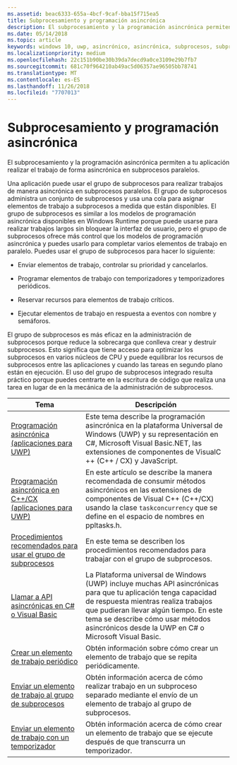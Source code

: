 ```yaml
---
ms.assetid: beac6333-655a-4bcf-9caf-bba15f715ea5
title: Subprocesamiento y programación asincrónica
description: El subprocesamiento y la programación asincrónica permiten a tu aplicación realizar el trabajo de forma asincrónica en subprocesos paralelos.
ms.date: 05/14/2018
ms.topic: article
keywords: windows 10, uwp, asincrónico, asincrónica, subprocesos, subprocesamiento
ms.localizationpriority: medium
ms.openlocfilehash: 22c151b90be30b39da7decd9a0ce3109e29b7fb7
ms.sourcegitcommit: 681c70f964210ab49ac5d06357ae96505bb78741
ms.translationtype: MT
ms.contentlocale: es-ES
ms.lasthandoff: 11/26/2018
ms.locfileid: "7707013"
---
```

# <a name="threading-and-async-programming"></a>Subprocesamiento y programación asincrónica
El subprocesamiento y la programación asincrónica permiten a tu aplicación realizar el trabajo de forma asincrónica en subprocesos paralelos.

Una aplicación puede usar el grupo de subprocesos para realizar trabajos de manera asincrónica en subprocesos paralelos. El grupo de subprocesos administra un conjunto de subprocesos y usa una cola para asignar elementos de trabajo a subprocesos a medida que están disponibles. El grupo de subprocesos es similar a los modelos de programación asincrónica disponibles en Windows Runtime porque puede usarse para realizar trabajos largos sin bloquear la interfaz de usuario, pero el grupo de subprocesos ofrece más control que los modelos de programación asincrónica y puedes usarlo para completar varios elementos de trabajo en paralelo. Puedes usar el grupo de subprocesos para hacer lo siguiente:

-   Enviar elementos de trabajo, controlar su prioridad y cancelarlos.

-   Programar elementos de trabajo con temporizadores y temporizadores periódicos.

-   Reservar recursos para elementos de trabajo críticos.

-   Ejecutar elementos de trabajo en respuesta a eventos con nombre y semáforos.

El grupo de subprocesos es más eficaz en la administración de subprocesos porque reduce la sobrecarga que conlleva crear y destruir subprocesos. Esto significa que tiene acceso para optimizar los subprocesos en varios núcleos de CPU y puede equilibrar los recursos de subprocesos entre las aplicaciones y cuando las tareas en segundo plano están en ejecución. El uso del grupo de subprocesos integrado resulta práctico porque puedes centrarte en la escritura de código que realiza una tarea en lugar de en la mecánica de la administración de subprocesos.

| Tema                                                                                                          | Descripción                         |
|----------------------------------------------------------------------------------------------------------------|-------------------------------------|
| [Programación asincrónica (aplicaciones para UWP)](asynchronous-programming-universal-windows-platform-apps.md)              | Este tema describe la programación asincrónica en la plataforma Universal de Windows (UWP) y su representación en C#, Microsoft Visual Basic.NET, las extensiones de componentes de VisualC ++ (C++ / CX) y JavaScript. |
| [Programación asincrónica en C++/CX (aplicaciones para UWP)](asynchronous-programming-in-cpp-universal-windows-platform-apps.md)| En este artículo se describe la manera recomendada de consumir métodos asincrónicos en las extensiones de componentes de Visual C++ (C++/CX) usando la clase <code>task</code><code>concurrency</code> que se define en el espacio de nombres  en ppltasks.h. |
| [Procedimientos recomendados para usar el grupo de subprocesos](best-practices-for-using-the-thread-pool.md)                         | En este tema se describen los procedimientos recomendados para trabajar con el grupo de subprocesos. |
| [Llamar a API asincrónicas en C# o Visual Basic](call-asynchronous-apis-in-csharp-or-visual-basic.md)             | La Plataforma universal de Windows (UWP) incluye muchas API asincrónicas para que tu aplicación tenga capacidad de respuesta mientras realiza trabajos que pudieran llevar algún tiempo. En este tema se describe cómo usar métodos asincrónicos desde la UWP en C# o Microsoft Visual Basic. |
| [Crear un elemento de trabajo periódico](create-a-periodic-work-item.md)                                                   | Obtén información sobre cómo crear un elemento de trabajo que se repita periódicamente. |
| [Enviar un elemento de trabajo al grupo de subprocesos](submit-a-work-item-to-the-thread-pool.md)                               | Obtén información acerca de cómo realizar trabajo en un subproceso separado mediante el envío de un elemento de trabajo al grupo de subprocesos. |
| [Enviar un elemento de trabajo con un temporizador](use-a-timer-to-submit-a-work-item.md)                                       | Obtén información acerca de cómo crear un elemento de trabajo que se ejecute después de que transcurra un temporizador. |
